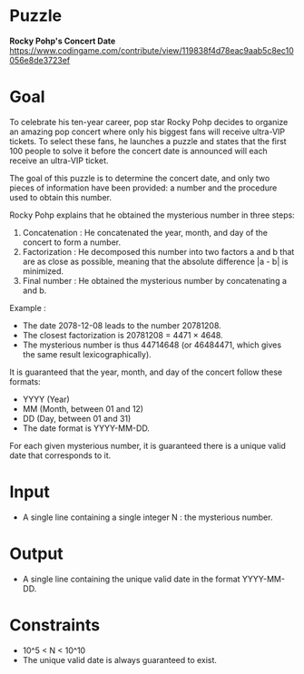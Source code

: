 # Puzzle
**Rocky Pohp's Concert Date** https://www.codingame.com/contribute/view/119838f4d78eac9aab5c8ec10056e8de3723ef

# Goal
To celebrate his ten-year career, pop star Rocky Pohp decides to organize an amazing pop concert where only his biggest fans will receive ultra-VIP tickets. To select these fans, he launches a puzzle and states that the first 100 people to solve it before the concert date is announced will each receive an ultra-VIP ticket.

The goal of this puzzle is to determine the concert date, and only two pieces of information have been provided: a number and the procedure used to obtain this number.

Rocky Pohp explains that he obtained the mysterious number in three steps:  
1. Concatenation : He concatenated the year, month, and day of the concert to form a number.
2. Factorization : He decomposed this number into two factors a and b that are as close as possible, meaning that the absolute difference |a - b| is minimized.
3. Final number : He obtained the mysterious number by concatenating a and b.

Example :  
- The date 2078-12-08 leads to the number 20781208.
- The closest factorization is 20781208 = 4471 × 4648.
- The mysterious number is thus 44714648 (or 46484471, which gives the same result lexicographically).

It is guaranteed that the year, month, and day of the concert follow these formats:  
- YYYY (Year)
- MM (Month, between 01 and 12)
- DD (Day, between 01 and 31)
- The date format is YYYY-MM-DD.

For each given mysterious number, it is guaranteed there is a unique valid date that corresponds to it.

# Input
* A single line containing a single integer N : the mysterious number.

# Output
* A single line containing the unique valid date in the format YYYY-MM-DD.

# Constraints
* 10^5 < N < 10^10
* The unique valid date is always guaranteed to exist.
